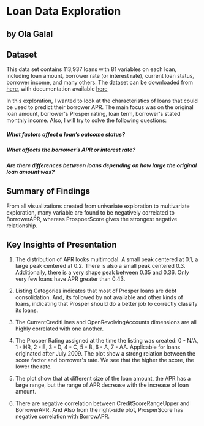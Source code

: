 # Loan Data Exploration
## by Ola Galal


## Dataset

This data set contains 113,937 loans with 81 variables on each loan, including loan amount, borrower rate (or interest rate), current loan status, borrower income, and many others. The dataset can be downloaded from [here](https://s3.amazonaws.com/udacity-hosted-downloads/ud651/prosperLoanData.csv), 
with documentation available [here](https://docs.google.com/spreadsheets/d/1gDyi_L4UvIrLTEC6Wri5nbaMmkGmLQBk-Yx3z0XDEtI/edit#gid=0)

In this exploration, I wanted to look at the characteristics of loans that could be used to predict their borrower APR. The main focus was on the original loan amount, borrower's Prosper rating, loan term, borrower's stated monthly income. Also, I will try to solve the following questions:

##### What factors affect a loan’s outcome status?
##### What affects the borrower’s APR or interest rate?
##### Are there differences between loans depending on how large the original loan amount was?

## Summary of Findings

From all visualizations created from univariate exploration to multivariate exploration, many variable are found to be negatively correlated to BorrowerAPR, whereas ProspoerScore gives the strongest negative relationship.

## Key Insights of Presentation

1. The distribution of APR looks multimodal. A small peak centered at 0.1, a large peak centered at 0.2. There is also a small peak centered 0.3. Additionally, there is a very shape peak between 0.35 and 0.36. Only very few loans have APR greater than 0.43.

2. Listing Categories indicates that most of Prosper loans are debt consolidation. And, its followed by not available and other kinds of loans, indicating that Prosper should do a better job to correctly classify its loans.

3. The CurrentCreditLines and OpenRevolvingAccounts dimensions are all highly correlated with one another. 

4. The  Prosper Rating assigned at the time the listing was created: 0 - N/A, 1 - HR, 2 - E, 3 - D, 4 - C, 5 - B, 6 - A, 7 - AA.  Applicable for loans originated after July 2009. The plot show a strong relation between the score factor and borrower's rate. We see that the higher the score, the lower the rate.

5. The plot show that at different size of the loan amount, the APR has a large range, but the range of APR decrease with the increase of loan amount.

6. There are negative correlation between CreditScoreRangeUpper and BorrowerAPR. And Also from the right-side plot, ProsperScore has negative correlation with BorrowAPR.